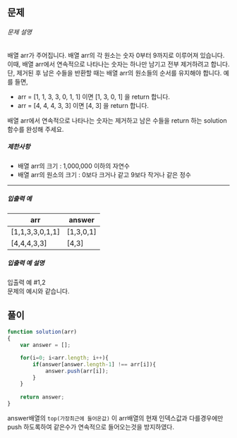 
## 문제

###### 문제 설명

배열 arr가 주어집니다. 배열 arr의 각 원소는 숫자 0부터 9까지로 이루어져 있습니다. 이때, 배열 arr에서 연속적으로 나타나는 숫자는 하나만 남기고 전부 제거하려고 합니다. 단, 제거된 후 남은 수들을 반환할 때는 배열 arr의 원소들의 순서를 유지해야 합니다. 예를 들면,

- arr = [1, 1, 3, 3, 0, 1, 1] 이면 [1, 3, 0, 1] 을 return 합니다.
- arr = [4, 4, 4, 3, 3] 이면 [4, 3] 을 return 합니다.

배열 arr에서 연속적으로 나타나는 숫자는 제거하고 남은 수들을 return 하는 solution 함수를 완성해 주세요.

##### 제한사항

- 배열 arr의 크기 : 1,000,000 이하의 자연수
- 배열 arr의 원소의 크기 : 0보다 크거나 같고 9보다 작거나 같은 정수

---

##### 입출력 예

|arr|answer|
|---|---|
|[1,1,3,3,0,1,1]|[1,3,0,1]|
|[4,4,4,3,3]|[4,3]|

##### 입출력 예 설명

입출력 예 #1,2  
문제의 예시와 같습니다.

## 풀이

```js
function solution(arr)
{
    var answer = [];

    for(i=0; i<arr.length; i++){
        if(answer[answer.length-1] !== arr[i]){
            answer.push(arr[i]);
        }
    }
    
    return answer;
}
```

answer배열의 `top(가장최근에 들어온값)` 이 arr배열의 현재 인덱스값과 다를경우에만 push
하도록하여 같은수가 연속적으로 들어오는것을 방지하였다.
